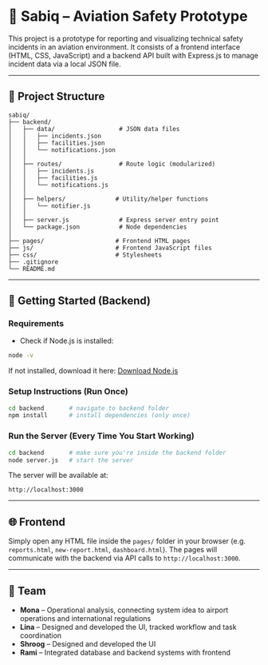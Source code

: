 # 🛫 Sabiq – Aviation Safety Prototype

This project is a prototype for reporting and visualizing technical safety incidents in an aviation environment. It consists of a frontend interface (HTML, CSS, JavaScript) and a backend API built with Express.js to manage incident data via a local JSON file.

---

## 📁 Project Structure

```
sabiq/
├── backend/
│   ├── data/                  # JSON data files
│   │   ├── incidents.json
│   │   ├── facilities.json
│   │   └── notifications.json
│   │
│   ├── routes/                # Route logic (modularized)
│   │   ├── incidents.js
│   │   ├── facilities.js
│   │   └── notifications.js
│   │
│   ├── helpers/              # Utility/helper functions
│   │   └── notifier.js
│   │
│   ├── server.js              # Express server entry point
│   └── package.json           # Node dependencies
│
├── pages/                    # Frontend HTML pages
├── js/                       # Frontend JavaScript files
├── css/                      # Stylesheets
├── .gitignore
└── README.md
```

---

## 🚀 Getting Started (Backend)

### Requirements
- Check if Node.js is installed:
```bash
node -v
```
If not installed, download it here: [Download Node.js](https://nodejs.org/)

### Setup Instructions (Run Once)
```bash
cd backend       # navigate to backend folder
npm install      # install dependencies (only once)
```

### Run the Server (Every Time You Start Working)
```bash
cd backend       # make sure you're inside the backend folder
node server.js   # start the server
```

The server will be available at:
```
http://localhost:3000
```

---

## 🌐 Frontend

Simply open any HTML file inside the `pages/` folder in your browser (e.g. `reports.html`, `new-report.html`, `dashboard.html`). The pages will communicate with the backend via API calls to `http://localhost:3000`.

---

## 👥 Team

- **Mona** – Operational analysis, connecting system idea to airport operations and international regulations
- **Lina** – Designed and developed the UI, tracked workflow and task coordination
- **Shroog** – Designed and developed the UI
- **Rami** – Integrated database and backend systems with frontend
